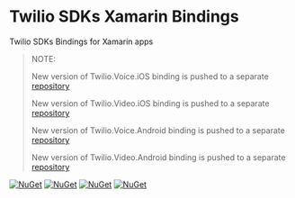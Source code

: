 # Twilio SDKs Xamarin Bindings

Twilio SDKs Bindings for Xamarin apps

> NOTE:
> 
> New version of Twilio.Voice.iOS binding is pushed to a separate [repository](https://github.com/dkornev/TwilioVoiceXamarinIOS)
>
> New version of Twilio.Video.iOS binding is pushed to a separate [repository](https://github.com/dkornev/TwilioVideoXamarinIOS)
>
> New version of Twilio.Voice.Android binding is pushed to a separate [repository](https://github.com/dkornev/TwilioVoiceXamarinAndroid)
>
> New version of Twilio.Video.Android binding is pushed to a separate [repository](https://github.com/dkornev/TwilioVideoXamarinAndroid)

[![NuGet][ios-video-nuget-img]][ios-video-nuget-link]
[![NuGet][ios-voice-nuget-img]][ios-voice-nuget-link]
[![NuGet][android-video-nuget-img]][android-video-nuget-link]
[![NuGet][android-voice-nuget-img]][android-voice-nuget-link]

[ios-video-nuget-img]: https://img.shields.io/badge/Twilio.Video.iOS%20NuGet-blue.svg 
[ios-video-nuget-link]: https://www.nuget.org/packages/Twilio.Video.XamarinBinding 
[ios-voice-nuget-img]: https://img.shields.io/badge/Twilio.Voice.iOS%20NuGet-blue.svg  
[ios-voice-nuget-link]: https://www.nuget.org/packages/Twilio.Voice.iOS.XamarinBinding 
[android-video-nuget-img]: https://img.shields.io/badge/Twilio.Video.Android%20NuGet-blue.svg  
[android-video-nuget-link]: https://www.nuget.org/packages/Twilio.Video.Android.XamarinBinding 
[android-voice-nuget-img]: https://img.shields.io/badge/Twilio.Voice.Android%20NuGet-blue.svg 
[android-voice-nuget-link]: https://www.nuget.org/packages/Twilio.Voice.Android.XamarinBinding 
